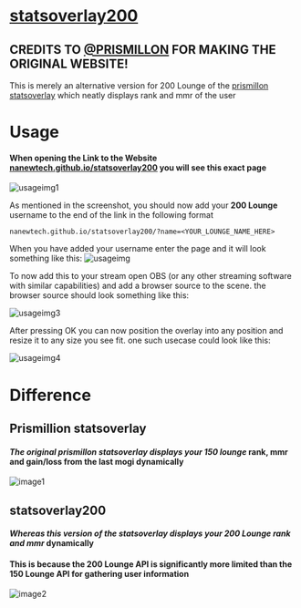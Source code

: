 # [statsoverlay200](https://nanewtech.github.io/statsoverlay200/)
## CREDITS TO [@PRISMILLON](https://github.com/prismillon) FOR MAKING THE ORIGINAL WEBSITE!

This is merely an alternative version for 200 Lounge of the [prismillon statsoverlay](https://github.com/prismillon/statsoverlay) which neatly displays rank and mmr of the user

# Usage
#### When opening the Link to the Website [nanewtech.github.io/statsoverlay200](https://nanewtech.github.io/statsoverlay200/) you will see this exact page
![usageimg1](https://media.discordapp.net/attachments/658233158961201162/1191532403123032104/image.png?ex=65a5c806&is=65935306&hm=c9007488433586422f20edbde397a02c98592046ca18d93d58f446a9565a7278&=&format=webp&quality=lossless)

As mentioned in the screenshot, you should now add your **200 Lounge** username to the end of the link in the following format

```
nanewtech.github.io/statsoverlay200/?name=<YOUR_LOUNGE_NAME_HERE>
```
When you have added your username enter the page and it will look something like this:
![usageimg](https://media.discordapp.net/attachments/658233158961201162/1191534327767519322/image.png?ex=65a5c9d1&is=659354d1&hm=d8226938c7927a610cf3eb11f5d5aac3699975e7dec7b48a812440212e4953fb&=&format=webp&quality=lossless)

To now add this to your stream open OBS (or any other streaming software with similar capabilities) and add a browser source to the scene.
the browser source should look something like this:

![usageimg3](https://media.discordapp.net/attachments/658233158961201162/1191535004568784896/image.png?ex=65a5ca72&is=65935572&hm=e734aab860fbb097c621ca69dcbde0167d3ba3618a9a3e6c5c8ffb3f03cd6abd&=&format=webp&quality=lossless&width=658&height=676)

After pressing OK you can now position the overlay into any position and resize it to any size you see fit. one such usecase could look like this:

![usageimg4](https://media.discordapp.net/attachments/658233158961201162/1191535388884467744/image.png?ex=65a5cace&is=659355ce&hm=343c71146122c928af8791419e972f9871c39ce8cb8b1907eaaa74e68593a57c&=&format=webp&quality=lossless)

# Difference

## Prismillion statsoverlay
#### *The original prismillon statsoverlay displays your *150 lounge** **rank, mmr and gain/loss from the last mogi** dynamically 
![image1](https://media.discordapp.net/attachments/658233158961201162/1191528292327637083/image.png?ex=65a5c432&is=65934f32&hm=df27712e807949d700ee13e520b84f9bb2d3b05b8f622d21c27f17316c9a1dc0&=&format=webp&quality=lossless&width=540&height=300)

## statsoverlay200
#### *Whereas this version of the statsoverlay displays your* ***200 Lounge rank and mmr*** dynamically

#### This is because the 200 Lounge API is significantly more limited than the 150 Lounge API for gathering user information
![image2](https://media.discordapp.net/attachments/658233158961201162/1191531185147478119/image.png?ex=65a5c6e4&is=659351e4&hm=42338a343297bf8ebd97e3ee6740fbd6f6f393b3186632415b3e27a2fb487055&=&format=webp&quality=lossless&width=540&height=300)
